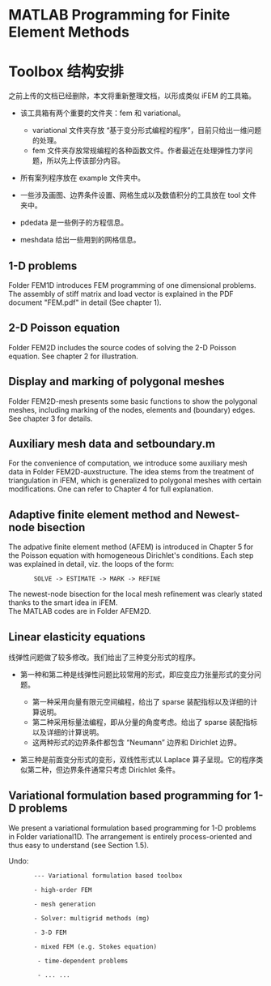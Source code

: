 # MATLAB Programming for Finite Element Methods

# Toolbox 结构安排
之前上传的文档已经删除，本文将重新整理文档，以形成类似 iFEM 的工具箱。

- 该工具箱有两个重要的文件夹：fem 和 variational。
  - variational 文件夹存放 “基于变分形式编程的程序”，目前只给出一维问题的处理。
  - fem 文件夹存放常规编程的各种函数文件。作者最近在处理弹性力学问题，所以先上传该部分内容。

- 所有案列程序放在 example 文件夹中。

- 一些涉及画图、边界条件设置、网格生成以及数值积分的工具放在 tool 文件夹中。

- pdedata 是一些例子的方程信息。

- meshdata 给出一些用到的网格信息。

## 1-D problems

Folder FEM1D introduces FEM programming of one dimensional problems.    
    The assembly of stiff matrix and load vector is explained in the PDF document 
	"FEM.pdf" in detail (See chapter 1).

## 2-D Poisson equation
Folder FEM2D includes the source codes of solving the 2-D Poisson equation.
   See chapter 2 for illustration.

## Display and marking of polygonal meshes
Folder FEM2D-mesh presents some basic functions to show the polygonal meshes, including 
   marking of the nodes, elements and (boundary) edges.
   See chapter 3 for details.

## Auxiliary mesh data and setboundary.m
For the convenience of computation, we introduce some auxiliary mesh data in Folder FEM2D-auxstructure. 
   The idea stems from the treatment of triangulation in iFEM, which is generalized to polygonal meshes with 
certain modifications.  One can refer to Chapter 4 for full explanation.

## Adaptive finite element method and Newest-node bisection
The adpative finite element method (AFEM) is introduced in Chapter 5 for the Poisson equation with homogeneous Dirichlet's 
   conditions.  Each step was explained in detail, viz. the loops of the form: 

           SOLVE -> ESTIMATE -> MARK -> REFINE

The newest-node bisection for the local mesh refinement was clearly stated  thanks to the smart idea in iFEM.  
The MATLAB codes are in Folder AFEM2D. 

## Linear elasticity equations

线弹性问题做了较多修改。我们给出了三种变分形式的程序。
- 第一种和第二种是线弹性问题比较常用的形式，即应变应力张量形式的变分问题。
  - 第一种采用向量有限元空间编程，给出了 sparse 装配指标以及详细的计算说明。
  - 第二种采用标量法编程，即从分量的角度考虑。给出了 sparse 装配指标以及详细的计算说明。
  - 这两种形式的边界条件都包含 “Neumann” 边界和 Dirichlet 边界。

- 第三种是前面变分形式的变形，双线性形式以 Laplace 算子呈现。它的程序类似第二种，但边界条件通常只考虑 Dirichlet 条件。
    
## Variational formulation based programming for 1-D problems
We present a variational formulation based programming for 1-D problems in Folder variational1D. The arrangement is entirely process-oriented and thus easy to understand (see Section 1.5). 



Undo: 

           --- Variational formulation based toolbox
   
           - high-order FEM
	   
           - mesh generation   
   
           - Solver: multigrid methods (mg)   
   
           - 3-D FEM      

           - mixed FEM (e.g. Stokes equation)   
  
            - time-dependent problems     

            - ... ...
